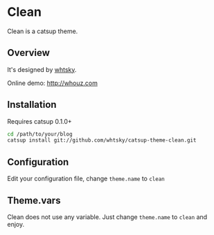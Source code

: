 Clean
=============

Clean is a catsup theme.

Overview
--------------

It's designed by [whtsky](http://whouz.com).

Online demo: http://whouz.com

Installation
--------------

Requires catsup 0.1.0+

```bash
cd /path/to/your/blog
catsup install git://github.com/whtsky/catsup-theme-clean.git
```

Configuration
--------------
Edit your configuration file, change `theme.name` to `clean`

Theme.vars
--------------
Clean does not use any variable. Just change `theme.name` to `clean` and enjoy.